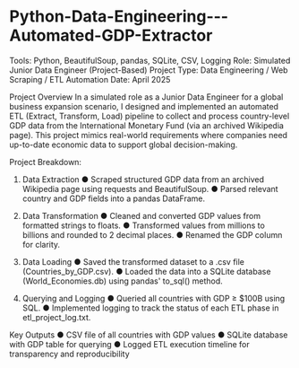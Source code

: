 # Python-Data-Engineering---Automated-GDP-Extractor
Tools: Python, BeautifulSoup, pandas, SQLite, CSV, Logging
Role: Simulated Junior Data Engineer (Project-Based)
Project Type: Data Engineering / Web Scraping / ETL Automation
Date: April 2025

Project Overview
In a simulated role as a Junior Data Engineer for a global business expansion scenario, I
designed and implemented an automated ETL (Extract, Transform, Load) pipeline to collect and
process country-level GDP data from the International Monetary Fund (via an archived
Wikipedia page). This project mimics real-world requirements where companies need up-to-date
economic data to support global decision-making.

Project Breakdown: 

1. Data Extraction
● Scraped structured GDP data from an archived Wikipedia page using requests and
BeautifulSoup.
● Parsed relevant country and GDP fields into a pandas DataFrame.

3. Data Transformation
● Cleaned and converted GDP values from formatted strings to floats.
● Transformed values from millions to billions and rounded to 2 decimal places.
● Renamed the GDP column for clarity.

4. Data Loading
● Saved the transformed dataset to a .csv file (Countries_by_GDP.csv).
● Loaded the data into a SQLite database (World_Economies.db) using pandas' to_sql() method.

6. Querying and Logging
● Queried all countries with GDP ≥ $100B using SQL.
● Implemented logging to track the status of each ETL phase in etl_project_log.txt.

Key Outputs
● CSV file of all countries with GDP values
● SQLite database with GDP table for querying
● Logged ETL execution timeline for transparency and reproducibility
